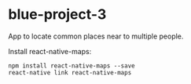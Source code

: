 # blue-project-3

App to locate common places near to multiple people.

Install react-native-maps:
```
npm install react-native-maps --save
react-native link react-native-maps
```
